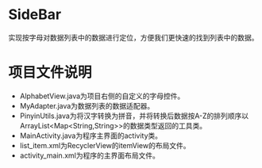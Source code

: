 # SideBar
实现按字母对数据列表中的数据进行定位，方便我们更快速的找到列表中的数据。
# 项目文件说明
* AlphabetView.java为项目右侧的自定义的字母控件。<br>
* MyAdapter.java为数据列表的数据适配器。<br>
* PinyinUtils.java为将汉字转换为拼音，并将转换后数据按A-Z的排列顺序以ArrayList<Map<String,String>>的数据类型返回的工具类。<br>
* MainActivity.java为程序主界面的activity类。<br>
* list_item.xml为RecyclerView的itemView的布局文件。<br>
* activity_main.xml为程序的主界面布局文件。
